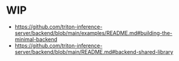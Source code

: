 # WIP
- https://github.com/triton-inference-server/backend/blob/main/examples/README.md#building-the-minimal-backend
- https://github.com/triton-inference-server/backend/blob/main/README.md#backend-shared-library
